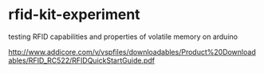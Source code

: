 # rfid-kit-experiment
testing RFID capabilities and properties of volatile memory on arduino

http://www.addicore.com/v/vspfiles/downloadables/Product%20Downloadables/RFID_RC522/RFIDQuickStartGuide.pdf
